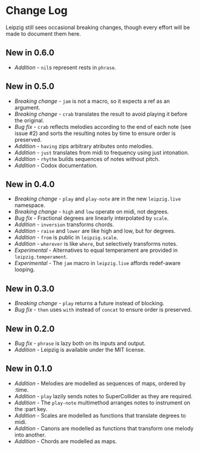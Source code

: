 Change Log
==========

Leipzig still sees occasional breaking changes, though every effort will be made to
document them here.

New in 0.6.0
------------
* *Addition* - `nil`s represent rests in `phrase`.

New in 0.5.0
------------
* *Breaking change* - `jam` is not a macro, so it expects a ref as an argument.
* *Breaking change* - `crab` translates the result to avoid playing it before the original.
* *Bug fix* - `crab` reflects melodies according to the end of each note (see issue #2) and sorts the resulting notes by time to ensure order is preserved.
* *Addition* - `having` zips arbitrary atributes onto melodies.
* *Addition* - `just` translates from midi to frequency using just intonation.
* *Addition* - `rhythm` builds sequences of notes without pitch.
* *Addition* - Codox documentation.

New in 0.4.0
------------
* *Breaking change* - `play` and `play-note` are in the new `leipzig.live` namespace.
* *Breaking change* - `high` and `low` operate on midi, not degrees.
* *Bug fix* - Fractional degrees are linearly interpolated by `scale`.
* *Addition* - `inversion` transforms chords.
* *Addition* - `raise` and `lower` are like high and low, but for degrees.
* *Addition* - `from` is public in `leipzig.scale`.
* *Addition* - `wherever` is like `where`, but selectively transforms notes.
* *Experimental* - Alternatives to equal temperament are provided in `leipzig.temperament`.
* *Experimental* - The `jam` macro in `leipzig.live` affords redef-aware looping.

New in 0.3.0
------------
* *Breaking change* - `play` returns a future instead of blocking.
* *Bug fix* - `then` uses `with` instead of `concat` to ensure order is preserved.

New in 0.2.0
------------
* *Bug fix* - `phrase` is lazy both on its inputs and output.
* *Addition* - Leipzig is available under the MIT license.

New in 0.1.0
------------
* *Addition* - Melodies are modelled as sequences of maps, ordered by :time.
* *Addition* - `play` lazily sends notes to SuperCollider as they are required.
* *Addition* - The `play-note` multimethod arranges notes to instrument on the :part key.
* *Addition* - Scales are modelled as functions that translate degrees to midi.
* *Addition* - Canons are modelled as functions that transform one melody into another. 
* *Addition* - Chords are modelled as maps.
